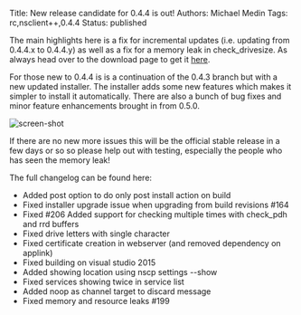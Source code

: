 Title: New release candidate for 0.4.4 is out!
Authors: Michael Medin
Tags: rc,nsclient++,0.4.4
Status: published

The main highlights here is a fix for incremental updates (i.e. updating from 0.4.4.x to 0.4.4.y) as well as a fix for a memory leak in check_drivesize. As always head over to the download page to get it [here](/download/0.4.4/).

For those new to 0.4.4 is is a continuation of the 0.4.3 branch but with a new updated installer. The installer adds some new features which makes it simpler to install it automatically. There are also a bunch of bug fixes and minor feature enhancements brought in from 0.5.0.

![screen-shot]({static|installer.png} "New installer")

If there are no new more issues this will be the official stable release in a few days or so so please help out with testing, especially the people who has seen the memory leak!

The full changelog can be found here:

* Added post option to do only post install action on build
* Fixed installer upgrade issue when upgrading from build revisions #164
* Fixed #206 Added support for checking multiple times with check_pdh and rrd buffers
* Fixed drive letters with single character
* Fixed certificate creation in webserver (and removed dependency on applink)
* Fixed building on visual studio 2015
* Added showing location using nscp settings --show
* Fixed services showing twice in service list
* Added noop as channel target to discard message
* Fixed memory and resource leaks #199
